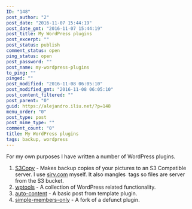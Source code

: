 ```yaml
---
ID: "148"
post_author: "2"
post_date: "2016-11-07 15:44:19"
post_date_gmt: "2016-11-07 15:44:19"
post_title: My WordPress plugins
post_excerpt: ""
post_status: publish
comment_status: open
ping_status: open
post_password: ""
post_name: my-wordpress-plugins
to_ping: ""
pinged: ""
post_modified: "2016-11-08 06:05:10"
post_modified_gmt: "2016-11-08 06:05:10"
post_content_filtered: ""
post_parent: "0"
guid: https://alejandro.iliu.net/?p=148
menu_order: "0"
post_type: post
post_mime_type: ""
comment_count: "0"
title: My WordPress plugins
tags: backup, wordpress
---
```


For my own purposes I have written a number of WordPress plugins.

1. [S3Copy](https://github.com/iliu-net/S3Copy) - Makes backup copies of your pictures to an S3
   Compatible server.  I use [sirv.com](http://sirv.com) myself.  It also mangles <img /> tags so
   files are server from the S3 bucket.
2. [wptools](https://github.com/iliu-net/wptools) - A collection of WordPress related functionality.
3. [auto-content](https://github.com/iliu-net/auto-content) - A basic post from template plugin.
4. [simple-members-only](https://github.com/iliu-net/simple-members-only) - A fork of a defunct plugin.


